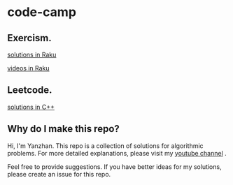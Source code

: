 # code-camp

## Exercism.

[solutions in Raku](https://github.com/yangyanzhan/code-camp/tree/master/exercism/raku)

[videos in Raku](https://www.youtube.com/playlist?list=PLauAmRFUiNdsy3AD7YXmSBUiJsWVeO_3q)

## Leetcode.

[solutions in C++](https://github.com/yangyanzhan/code-camp/tree/master/leetcode/c%2B%2B)

## Why do I make this repo?

Hi, I'm Yanzhan. This repo is a collection of solutions for algorithmic problems. For more detailed explanations, please visit my [youtube channel](https://www.youtube.com/channel/UCDkz-__gl3frqLexukpG0DA?view_as=subscriber) .

Feel free to provide suggestions. If you have better ideas for my solutions, please create an issue for this repo.
